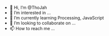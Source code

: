 - 👋 Hi, I’m @ThoJah
- 👀 I’m interested in ...
- 🌱 I’m currently learning Processing, JavaScript
- 💞️ I’m looking to collaborate on ...
- 📫 How to reach me ...

<!---
ThoJah/ThoJah is a ✨ special ✨ repository because its `README.md` (this file) appears on your GitHub profile.
You can click the Preview link to take a look at your changes.
--->
